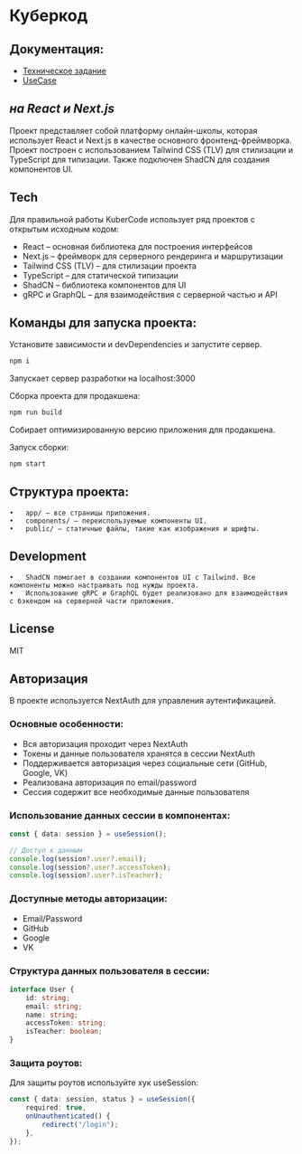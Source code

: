 # Куберкод

## Документация:

-   [Техническое задание](./docs/TZ.md)
-   [UseCase](./docs/UseCases.md)

## _на React и Next.js_

Проект представляет собой платформу онлайн-школы, которая использует React и Next.js в качестве основного фронтенд-фреймворка. Проект построен с использованием Tailwind CSS (TLV) для стилизации и TypeScript для типизации. Также подключен ShadCN для создания компонентов UI.

## Tech

Для правильной работы KuberCode использует ряд проектов с открытым исходным кодом:

-   React – основная библиотека для построения интерфейсов
-   Next.js – фреймворк для серверного рендеринга и маршрутизации
-   Tailwind CSS (TLV) – для стилизации проекта
-   TypeScript – для статической типизации
-   ShadCN – библиотека компонентов для UI
-   gRPC и GraphQL – для взаимодействия с серверной частью и API

## Команды для запуска проекта:

Установите зависимости и devDependencies и запустите сервер.

```sh
npm i
```

Запускает сервер разработки на localhost:3000

Сборка проекта для продакшена:

```sh
npm run build
```

Собирает оптимизированную версию приложения для продакшена.

Запуск сборки:

```sh
npm start
```

## Структура проекта:

    •   app/ – все страницы приложения.
    •	components/ – переиспользуемые компоненты UI.
    •	public/ – статичные файлы, такие как изображения и шрифты.

## Development

    •	ShadCN помогает в создании компонентов UI с Tailwind. Все компоненты можно настраивать под нужды проекта.
    •	Использование gRPC и GraphQL будет реализовано для взаимодействия с бэкендом на серверной части приложения.

## License

MIT

## Авторизация

В проекте используется NextAuth для управления аутентификацией.

### Основные особенности:

-   Вся авторизация проходит через NextAuth
-   Токены и данные пользователя хранятся в сессии NextAuth
-   Поддерживается авторизация через социальные сети (GitHub, Google, VK)
-   Реализована авторизация по email/password
-   Сессия содержит все необходимые данные пользователя

### Использование данных сессии в компонентах:

```typescript
const { data: session } = useSession();

// Доступ к данным
console.log(session?.user?.email);
console.log(session?.user?.accessToken);
console.log(session?.user?.isTeacher);
```

### Доступные методы авторизации:

-   Email/Password
-   GitHub
-   Google
-   VK

### Структура данных пользователя в сессии:

```typescript
interface User {
    id: string;
    email: string;
    name: string;
    accessToken: string;
    isTeacher: boolean;
}
```

### Защита роутов:

Для защиты роутов используйте хук useSession:

```typescript
const { data: session, status } = useSession({
    required: true,
    onUnauthenticated() {
        redirect("/login");
    },
});
```

[//]: # "These are reference links used in the body of this note and get stripped out when the markdown processor does its job. There is no need to format nicely because it shouldn't be seen. Thanks SO - http://stackoverflow.com/questions/4823468/store-comments-in-markdown-syntax"
